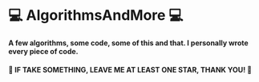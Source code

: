 # 💻 AlgorithmsAndMore 💻


**A few algorithms, some code, some of this and that. 
I personally wrote every piece of code.**


#### 🌟 IF TAKE SOMETHING, LEAVE ME AT LEAST ONE STAR, THANK YOU! 🌟
